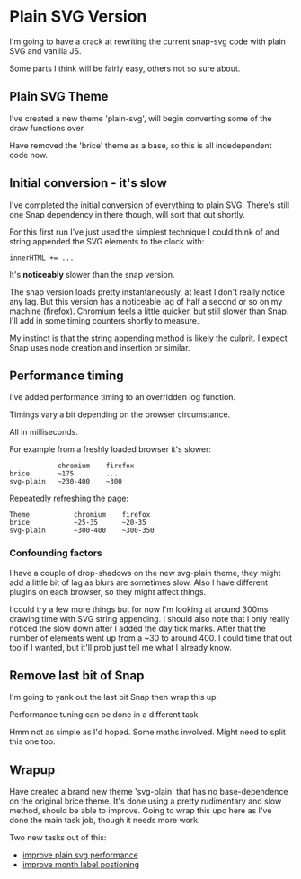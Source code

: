 Plain SVG Version
=================

I'm going to have a crack at rewriting the current snap-svg code with plain SVG and vanilla JS.

Some parts I think will be fairly easy, others not so sure about.



Plain SVG Theme
---------------
I've created a new theme 'plain-svg', will begin converting some of the draw functions over.

Have removed the 'brice' theme as a base, so this is all indedependent code now.


Initial conversion - it's slow
------------------------------
I've completed the initial conversion of everything to plain SVG.
There's still one Snap dependency in there though, will sort that out shortly.

For this first run I've just used the simplest technique I could think of and string appended the SVG elements to the clock with:

	innerHTML += ...

It's **noticeably** slower than the snap version.

The snap version loads pretty instantaneously, at least I don't really notice any lag.
But this version has a noticeable lag of half a second or so on my machine (firefox).
Chromium feels a little quicker, but still slower than Snap.
I'll add in some timing counters shortly to measure.

My instinct is that the string appending method is likely the culprit.
I expect Snap uses node creation and insertion or similar.


Performance timing
------------------

I've added performance timing to an overridden log function.

Timings vary a bit depending on the browser circumstance.

All in milliseconds.

For example from a freshly loaded browser it's slower:

				chromium	firefox
	brice 		~175		...
	svg-plain	~230-400	~300


Repeatedly refreshing the page:

	Theme			chromium	firefox
	brice 			~25-35		~20-35
	svg-plain		~300-400	~300-350


### Confounding factors
I have a couple of drop-shadows on the new svg-plain theme, they might add a little bit of lag as blurs are sometimes slow.
Also I have different plugins on each browser, so they might affect things.

I could try a few more things but for now I'm looking at around 300ms drawing time with SVG string appending.
I should also note that I only really noticed the slow down after I added the day tick marks.
After that the number of elements went up from a ~30 to around 400.
I could time that out too if I wanted, but it'll prob just tell me what I already know.


Remove last bit of Snap
-----------------------

I'm going to yank out the last bit Snap then wrap this up.

Performance tuning can be done in a different task.

Hmm not as simple as I'd hoped.
Some maths involved.
Might need to split this one too.


Wrapup
------

Have created a brand new theme 'svg-plain' that has no base-dependence on the original brice theme.
It's done using a pretty rudimentary and slow method, should be able to improve.
Going to wrap this upo here as I've done the main task job, though it needs more work.

Two new tasks out of this:
* [improve plain svg performance](<improve plain svg performance.md>)
* [improve month label postioning](<improve month label postioning.md>)


